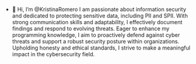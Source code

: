 - 👋 Hi, I’m @KristinaRomero I am passionate about information security and dedicated to protecting sensitive data, including PII and SPII. With strong communication skills and adaptability, I effectively document findings and respond to evolving threats. Eager to enhance my programming knowledge, I aim to proactively defend against cyber threats and support a robust security posture within organizations. Upholding honesty and ethical standards, I strive to make a meaningful impact in the cybersecurity field.
